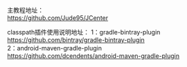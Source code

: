 
主教程地址：  
https://github.com/Jude95/JCenter  

classpath插件使用说明地址： 
1：gradle-bintray-plugin  
https://github.com/bintray/gradle-bintray-plugin  
2：android-maven-gradle-plugin  
https://github.com/dcendents/android-maven-gradle-plugin  


